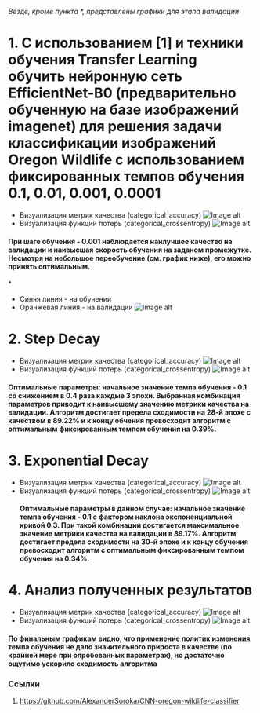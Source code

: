 *Везде, кроме пункта \*, представлены графики для этапа валидации*
# 1. С использованием [1] и техники обучения Transfer Learning обучить нейронную сеть EfficientNet-B0 (предварительно обученную на базе изображений imagenet) для решения задачи классификации изображений Oregon Wildlife с использованием фиксированных темпов обучения 0.1, 0.01, 0.001, 0.0001     
  * Визуализация метрик качества (categorical_accuracy)
  ![Image alt](https://github.com/Mariwannaxsfzx/RFaCT-labs/blob/main/lab3/graphs/lr_comparision/diff_LR_validation.categorical_accuracy.png)
  * Визуализация функций потерь (categorical_crossentropy)
  ![Image alt](https://github.com/Mariwannaxsfzx/RFaCT-labs/blob/main/lab3/graphs/lr_comparision/diff_LR_validation.loss.png)
  #### При шаге обучения - 0.001 наблюдается наилучшее качество на валидации и наивысшая скорость обучения на заданом промежутке. Несмотря на небольшое переобучение (см. график ниже), его можно принять оптимальным.    
  \*
  * Синяя линия - на обучении   
  * Оранжевая линия - на валидации
  ![Image alt](https://github.com/Mariwannaxsfzx/RFaCT-labs/blob/main/lab3/graphs/lr_comparision/lr_0.001_overfittin.svg)
# 2. Step Decay
* Визуализация метрик качества (categorical_accuracy)
![Image alt](https://github.com/Mariwannaxsfzx/RFaCT-labs/blob/main/lab3/graphs/step%20decay%20comparision/step_decay_metric_comparision.png)
* Визуализация функций потерь (categorical_crossentropy)
![Image alt](https://github.com/Mariwannaxsfzx/RFaCT-labs/blob/main/lab3/graphs/step%20decay%20comparision/step_decay_loss_comparision.png)
 #### Оптимальные параметры: начальное значение темпа обучения - 0.1 со снижением в 0.4 раза каждые 3 эпохи. Выбранная комбинация параметров приводит к наивысшему значению метрики качества на валидации. Алгоритм достигает предела сходимости на 28-й эпохе с качеством в 89.22% и к концу обчения превосходит алгоритм с оптимальным фиксированным темпом обучения на 0.39%.
# 3. Exponential Decay
* Визуализация метрик качества (categorical_accuracy)
![Image alt](https://github.com/Mariwannaxsfzx/RFaCT-labs/blob/main/lab3/graphs/exp%20decay%20comparision/exp_decay_metric_comparision.png)
* Визуализация функций потерь (categorical_crossentropy)
![Image alt](https://github.com/Mariwannaxsfzx/RFaCT-labs/blob/main/lab3/graphs/exp%20decay%20comparision/exp_decay_loss_comparision.png)
   #### Оптимальные параметры в данном случае: начальное значение темпа обучения - 0.1 с фактором наклона экспоненциальной кривой 0.3. При такой комбинации достигается максимальное значение метрики качества на валидации в 89.17%. Алгоритм достигает предела сходимости на 30-й эпохе и к концу обучения превосходит алгоритм с оптимальным фиксированным темпом обучения на 0.34%.
 # 4. Анализ полученных результатов
 * Визуализация метрик качества (categorical_accuracy)
![Image alt](https://github.com/Mariwannaxsfzx/RFaCT-labs/blob/main/lab3/graphs/fixed-step-exp%20comparision/fixed_step_exp_metric_comparision.png)
* Визуализация функций потерь (categorical_crossentropy)
![Image alt](https://github.com/Mariwannaxsfzx/RFaCT-labs/blob/main/lab3/graphs/fixed-step-exp%20comparision/fixed_step_exp_loss_comparision.png)
#### По финальным графикам видно, что применение политик изменения темпа обучения не дало значительного прироста в качестве (по крайней мере при опробованных параметрах), но достаточно ощутимо ускорило сходимость алгоритма
### Ссылки
1. https://github.com/AlexanderSoroka/CNN-oregon-wildlife-classifier
